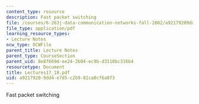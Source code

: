 ```yaml
---
content_type: resource
description: Fast packet switching
file: /courses/6-263j-data-communication-networks-fall-2002/a92179209dd4e7d5c2b981ca0cf6a8f3_Lectures17_18.pdf
file_type: application/pdf
learning_resource_types:
- Lecture Notes
ocw_type: OCWFile
parent_title: Lecture Notes
parent_type: CourseSection
parent_uid: 8e8f669d-ee24-2b04-ec9b-d3110bc316b4
resourcetype: Document
title: Lectures17_18.pdf
uid: a9217920-9dd4-e7d5-c2b9-81ca0cf6a8f3
---
```

Fast packet switching

